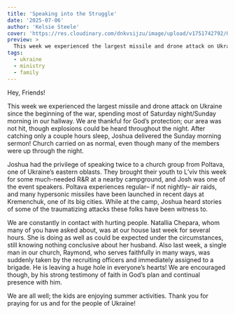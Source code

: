 ```yaml
---
title: 'Speaking into the Struggle'
date: '2025-07-06'
author: 'Kelsie Steele'
cover: 'https://res.cloudinary.com/dnkvsijzu/image/upload/v1751742792/OFReport/2025-07-06-speaking-into-the-struggle/josh-preaching_ca5mah.png'
preview: >
  This week we experienced the largest missile and drone attack on Ukraine since the beginning of the war, spending most of Saturday night/Sunday morning in our hallway. We are thankful for God’s protection; our area was not hit, though explosions could be heard throughout the night. After catching only a couple hours sleep, Joshua delivered the Sunday morning sermon! Church carried on as normal, even though many of the members were up through the night.
tags:
  - ukraine
  - ministry
  - family
---
```


Hey, Friends!

This week we experienced the largest missile and drone attack on Ukraine since the beginning of the war, spending most of Saturday night/Sunday morning in our hallway. We are thankful for God’s protection; our area was not hit, though explosions could be heard throughout the night. After catching only a couple hours sleep, Joshua delivered the Sunday morning sermon! Church carried on as normal, even though many of the members were up through the night.

<article-image publicId="OFReport/2025-07-06-speaking-into-the-struggle/air_raid_n8pfdr" width="768" caption="CAPTION" />

<article-image publicId="OFReport/2025-07-06-speaking-into-the-struggle/josh-preaching_ca5mah" width="768" caption="CAPTION" />

Joshua had the privilege of speaking twice to a church group from Poltava, one of Ukraine’s eastern oblasts. They brought their youth to L’viv this week for some much-needed R&R at a nearby campground, and Josh was one of the event speakers. Poltava experiences regular– if not nightly– air raids, and many hypersonic missiles have been launched in recent days at Kremenchuk, one of its big cities. While at the camp, Joshua heard stories of some of the traumatizing attacks these folks have been witness to.

<article-image publicId="OFReport/2025-07-06-speaking-into-the-struggle/josh-camp_bv1201" width="768" caption="CAPTION" />

<article-image publicId="OFReport/2025-07-06-speaking-into-the-struggle/camp_table_plr3bg" width="768" caption="CAPTION" />

We are constantly in contact with hurting people. Natallia Chepara, whom many of you have asked about, was at our house last week for several hours. She is doing as well as could be expected under the circumstances, still knowing nothing conclusive about her husband. Also last week, a single man in our church, Raymond, who serves faithfully in many ways, was suddenly taken by the recruiting officers and immediately assigned to a brigade. He is leaving a huge hole in everyone’s hearts! We are encouraged though, by his strong testimony of faith in God’s plan and continual presence with him. 

<article-image publicId="OFReport/2025-07-06-speaking-into-the-struggle/youth-group_ueeimj" height="768" caption="CAPTION" />

<article-image publicId="OFReport/2025-07-06-speaking-into-the-struggle/ladies_cvubdr" width="768" caption="CAPTION" />

<article-image publicId="OFReport/2025-07-06-speaking-into-the-struggle/sandra_eduzpz" width="768" caption="CAPTION" />

We are all well; the kids are enjoying summer activities. Thank you for praying for us and for the people of Ukraine!
